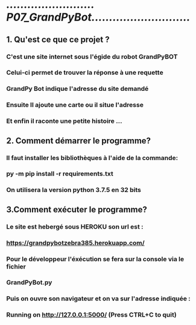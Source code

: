 #
# ***......................... P07_GrandPyBot............................***
## 1. Qu'est ce que ce projet ?
### C'est une site internet sous l'égide du robot GrandPyBOT
###    Celui-ci permet de trouver  la réponse à une requette
### GrandPy Bot indique l'adresse du site demandé
### Ensuite Il ajoute une carte ou il situe l'adresse
### Et enfin il raconte une petite histoire ...
## 2. Comment démarrer le programme?
###  Il faut installer les bibliothèques à  l'aide de la commande:
### py -m pip install -r requirements.txt
### On utilisera la version python 3.7.5 en 32 bits
## 3.Comment exécuter le programme?
### Le site est hebergé sous HEROKU son url est :
### https://grandpybotzebra385.herokuapp.com/
### Pour le développeur l'éxécution se fera sur la console via le fichier 
### GrandPyBot.py 
### Puis on ouvre son navigateur et on va sur l'adresse indiquée :
###  Running on http://127.0.0.1:5000/ (Press CTRL+C to quit)
